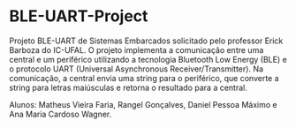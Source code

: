 # BLE-UART-Project
Projeto BLE-UART de Sistemas Embarcados solicitado pelo professor Erick Barboza do IC-UFAL. O projeto implementa a comunicação entre uma central e um periférico utilizando a tecnologia Bluetooth Low Energy (BLE) e o protocolo UART (Universal Asynchronous Receiver/Transmitter). Na comunicação, a central envia uma string para o periférico, que converte a string para letras maiúsculas e retorna o resultado para a central.

Alunos: Matheus Vieira Faria, Rangel Gonçalves, Daniel Pessoa Máximo e Ana Maria Cardoso Wagner.
